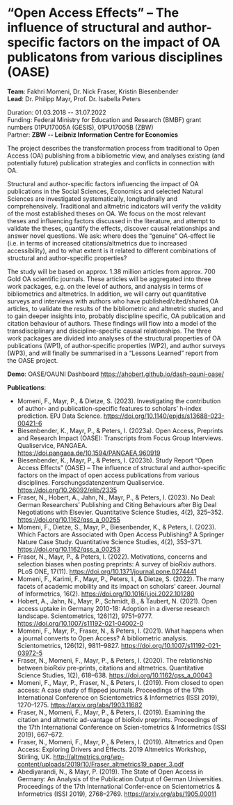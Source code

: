 # “Open Access Effects” – The influence of structural and author-specific factors on the impact of OA publicatons from various disciplines (OASE)

**Team**: Fakhri Momeni, Dr. Nick Fraser, Kristin Biesenbender  
**Lead**: Dr. Philipp Mayr, Prof. Dr. Isabella Peters  

Duration: 01.03.2018 -- 31.07.2022  
Funding: Federal Ministry for Education and Research (BMBF) grant numbers 01PU17005A (GESIS), 01PU17005B (ZBW)  
Partner: **ZBW -- Leibniz Information Centre for Economics**  

The project describes the transformation process from traditional to Open Access (OA) publishing from a bibliometric view, and analyses existing (and potentially future) publication strategies and conflicts in connection with OA.  

Structural and author-specific factors influencing the impact of OA publications in the Social Sciences, Economics and selected Natural Sciences are investigated systematically, longitudinally and comprehensively. Traditional and altmetric indicators will verify the validity of the most established theses on OA. We focus on the most relevant theses and influencing factors discussed in the literature, and attempt to validate the theses, quantify the effects, discover causal relationships and answer novel questions. We ask: where does the “genuine” OA-effect lie (i.e. in terms of increased citations/altmetrics due to increased accessibility), and to what extent is it related to different combinations of structural and author-specific properties?  

The study will be based on approx. 1.38 million articles from approx. 700 Gold OA scientific journals. These articles will be aggregated into three work packages, e.g. on the level of authors, and analysis in terms of bibliometrics and altmetrics. In addition, we will carry out quantitative surveys and interviews with authors who have published/cited/shared OA articles, to validate the results of the bibliometric and altmetric studies, and to gain deeper insights into, probably discipline specific, OA publication and citation behaviour of authors. These findings will flow into a model of the transdisciplinary and discipline-specific causal relationships. The three work packages are divided into analyses of the structural properties of OA publications (WP1), of author-specific properties (WP2), and author surveys (WP3), and will finally be summarised in a “Lessons Learned” report from the OASE project.  

**Demo**: OASE/OAUNI Dashboard https://ahobert.github.io/dash-oauni-oase/

**Publications**:  

* Momeni, F., Mayr, P., & Dietze, S. (2023). Investigating the contribution of author- and publication-specific features to scholars’ h-index prediction. EPJ Data Science. https://doi.org/10.1140/epjds/s13688-023-00421-6
* Biesenbender, K., Mayr, P., & Peters, I. (2023a). Open Access, Preprints and Research Impact (OASE): Transcripts from Focus Group Interviews. Qualiservice, PANGAEA. https://doi.pangaea.de/10.1594/PANGAEA.960919
* Biesenbender, K., Mayr, P., & Peters, I. (2023b). Study Report “Open Access Effects” (OASE) – The influence of structural and author-specific factors on the impact of open access publications from various disciplines. Forschungsdatenzentrum Qualiservice. https://doi.org/10.26092/elib/2335
* Fraser, N., Hobert, A., Jahn, N., Mayr, P., & Peters, I. (2023). No Deal: German Researchers’ Publishing and Citing Behaviours after Big Deal Negotiations with Elsevier. Quantitative Science Studies, 4(2), 325–352. https://doi.org/10.1162/qss_a_00255 
* Momeni, F., Dietze, S., Mayr, P., Biesenbender, K., & Peters, I. (2023). Which Factors are Associated with Open Access Publishing? A Springer Nature Case Study. Quantitative Science Studies, 4(2), 353–371. https://doi.org/10.1162/qss_a_00253
* Fraser, N., Mayr, P., & Peters, I. (2022). Motivations, concerns and selection biases when posting preprints: A survey of bioRxiv authors. PLoS ONE, 17(11). https://doi.org/10.1371/journal.pone.0274441 
* Momeni, F., Karimi, F., Mayr, P., Peters, I., & Dietze, S. (2022). The many facets of academic mobility and its impact on scholars’ career. Journal of Informetrics, 16(2). https://doi.org/10.1016/j.joi.2022.101280
* Hobert, A., Jahn, N., Mayr, P., Schmidt, B., & Taubert, N. (2021). Open access uptake in Germany 2010-18: Adoption in a diverse research landscape. Scientometrics, 126(12), 9751–9777. https://doi.org/10.1007/s11192-021-04002-0 
* Momeni, F., Mayr, P., Fraser, N., & Peters, I. (2021). What happens when a journal converts to Open Access? A bibliometric analysis. Scientometrics, 126(12), 9811–9827. https://doi.org/10.1007/s11192-021-03972-5 
*	Fraser, N., Momeni, F., Mayr, P., & Peters, I. (2020). The relationship between bioRxiv pre-prints, citations and altmetrics. Quantitative Science Studies, 1(2), 618–638. https://doi.org/10.1162/qss_a_00043 
*	Momeni, F., Mayr, P., Fraser, N., & Peters, I. (2019). From closed to open access: A case study of flipped journals. Proceedings of the 17th International Conference on Scientometrics & Informetrics (ISSI 2019), 1270–1275. https://arxiv.org/abs/1903.11682 
*	Fraser, N., Momeni, F., Mayr, P., & Peters, I. (2019). Examining the citation and altmetric ad-vantage of bioRxiv preprints. Proceedings of the 17th International Conference on Scien-tometrics & Informetrics (ISSI 2019), 667–672.
*	Fraser, N., Momeni, F., Mayr, P., & Peters, I. (2019). Altmetrics and Open Access: Exploring Drivers and Effects. 2019 Altmetrics Workshop, Stirling, UK. http://altmetrics.org/wp-content/uploads/2019/10/Fraser_altmetrics19_paper_3.pdf 
*	Abediyarandi, N., & Mayr, P. (2019). The State of Open Access in Germany: An Analysis of the Publication Output of German Universities. Proceedings of the 17th International Confer-ence on Scientometrics & Informetrics (ISSI 2019), 2768–2769. https://arxiv.org/abs/1905.00011
